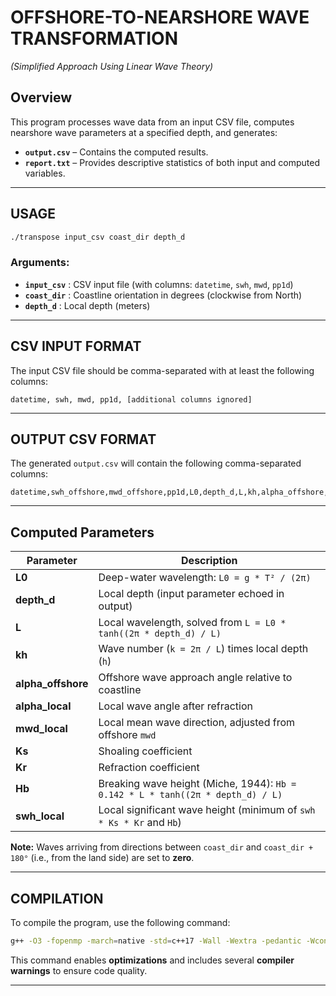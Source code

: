# OFFSHORE-TO-NEARSHORE WAVE TRANSFORMATION
*(Simplified Approach Using Linear Wave Theory)*

## Overview

This program processes wave data from an input CSV file, computes nearshore wave parameters at a specified depth, and generates:

- **`output.csv`** – Contains the computed results.
- **`report.txt`** – Provides descriptive statistics of both input and computed variables.

---

## USAGE

```sh
./transpose input_csv coast_dir depth_d
```

### Arguments:
- **`input_csv`** : CSV input file (with columns: `datetime`, `swh`, `mwd`, `pp1d`)
- **`coast_dir`** : Coastline orientation in degrees (clockwise from North)
- **`depth_d`** : Local depth (meters)

---

## CSV INPUT FORMAT

The input CSV file should be comma-separated with at least the following columns:

```csv
datetime, swh, mwd, pp1d, [additional columns ignored]
```

---

## OUTPUT CSV FORMAT

The generated `output.csv` will contain the following comma-separated columns:

```csv
datetime,swh_offshore,mwd_offshore,pp1d,L0,depth_d,L,kh,alpha_offshore,alpha_local,swh_local,mwd_local,Ks,Kr,Hb
```

---

## Computed Parameters

| Parameter         | Description |
|------------------|-------------|
| **L0** | Deep-water wavelength: `L0 = g * T² / (2π)` |
| **depth_d** | Local depth (input parameter echoed in output) |
| **L** | Local wavelength, solved from `L = L0 * tanh((2π * depth_d) / L)` |
| **kh** | Wave number (`k = 2π / L`) times local depth (`h`) |
| **alpha_offshore** | Offshore wave approach angle relative to coastline |
| **alpha_local** | Local wave angle after refraction |
| **mwd_local** | Local mean wave direction, adjusted from offshore `mwd` |
| **Ks** | Shoaling coefficient |
| **Kr** | Refraction coefficient |
| **Hb** | Breaking wave height (Miche, 1944): `Hb = 0.142 * L * tanh((2π * depth_d) / L)` |
| **swh_local** | Local significant wave height (minimum of `swh * Ks * Kr` and `Hb`) |

**Note:** Waves arriving from directions between `coast_dir` and `coast_dir + 180°` (i.e., from the land side) are set to **zero**.

---

## COMPILATION

To compile the program, use the following command:

```sh
g++ -O3 -fopenmp -march=native -std=c++17 -Wall -Wextra -pedantic -Wconversion -Wsign-conversion -static -static-libgcc -static-libstdc++ -o transpose transpose.cpp
```

This command enables **optimizations** and includes several **compiler warnings** to ensure code quality.

---
